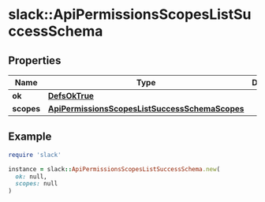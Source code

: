 # slack::ApiPermissionsScopesListSuccessSchema

## Properties

| Name | Type | Description | Notes |
| ---- | ---- | ----------- | ----- |
| **ok** | [**DefsOkTrue**](DefsOkTrue.md) |  |  |
| **scopes** | [**ApiPermissionsScopesListSuccessSchemaScopes**](ApiPermissionsScopesListSuccessSchemaScopes.md) |  |  |

## Example

```ruby
require 'slack'

instance = slack::ApiPermissionsScopesListSuccessSchema.new(
  ok: null,
  scopes: null
)
```

